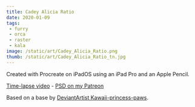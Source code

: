 ```yaml
---
title: Cadey Alicia Ratio
date: 2020-01-09
tags:
 - furry
 - orca
 - raster
 - kala
image: /static/art/Cadey_Alicia_Ratio.png
thumb: /static/art/Cadey_Alicia_Ratio_tn.jpg
---
```


Created with Procreate on iPadOS using an iPad Pro and an Apple Pencil.

[Time-lapse video](https://mst3k.interlinked.me/@cadey/103456010097441867) -
[PSD on my Patreon](https://www.patreon.com/posts/i-arted-my-33016810)

Based on a base by [DeviantArtist Kawaii-princess-paws](https://web.archive.org/web/20210318104511/https://www.deviantart.com/kawaii-princess-paws/art/F2U-FTU-Orca-Dragon-Base-723430992).
